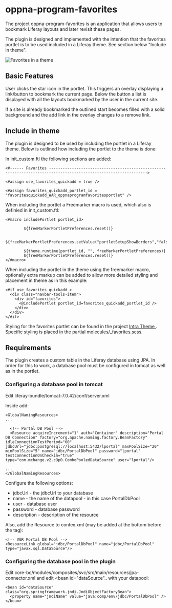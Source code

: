 # oppna-program-favorites #

The project oppna-program-favorites is an application that allows users to bookmark Liferay layouts and later revisit these pages.

The plugin is designed and implemented with the intention that the favorites portlet is to be used included in a Liferay theme. See section below "Include in theme".

![Favorites in a theme](https://bytebucket.org/monator/oppna-program-favorites/raw/30318d92b2255122465cde31c8608236e377291e/documentation/favorites-included-in-theme.png?token=840deb6414b2bc440a5628355be0073d8990eca8)

## Basic Features ##

User clicks the star icon in the portlet. This triggers an overlay displaying a link/button to bookmark the current page. Below the button a list is displayed with all the layouts bookmarked by the user in the current site.

If a site is already bookmarked the outlined start becomes filled with a solid background and the add link in the overlay changes to a remove link.

## Include in theme ##

The plugin is designed to be used by including the portlet in a Liferay theme. Below is outlined how including the portlet to the theme is done:

In init_custom.ftl the following sections are added:

~~~~
<#------ Favorites ----------------------------------------------------------------------------------------------------------------->

<#assign use_favorites_quickadd = true />

<#assign favorites_quickadd_portlet_id = "favoritesquickadd_WAR_oppnaprogramfavoritesportlet" />
~~~~

When including the portlet a Freemarker macro is used, which also is definied in init_custom.ftl:

~~~~
<#macro includePortlet portlet_id>

		${freeMarkerPortletPreferences.reset()}

		${freeMarkerPortletPreferences.setValue("portletSetupShowBorders","false")}

		${theme.runtime(portlet_id, "", freeMarkerPortletPreferences)}
		${freeMarkerPortletPreferences.reset()}
</#macro>
~~~~

When including the portlet in the theme using the freemarker macro, optionally extra markup can be added to allow more detailed styling and placement in theme as in this example:

~~~~
<#if use_favorites_quickadd >
  <div class="navbar-tools-item">
    <div id="favorites">
      <@includePortlet portlet_id=favorites_quickadd_portlet_id />
    </div>
  </div>
</#if>
~~~~

Styling for the favorites portlet can be found in the project [ Intra Theme ](https://bitbucket.org/monator/vgr-62-intra-theme). Specific styling is placed in the partial molecules/_favorites.scss.

## Requirements ##

The plugin creates a custom table in the Liferay database using JPA. In order for this to work, a database pool must be configured in tomcat as well as in the portlet.

### Configuring a database pool in tomcat ###

Edit liferay-bundle/tomcat-7.0.42/conf/server.xml

Inside <GlobalNamingResources> add:

~~~~
<GlobalNamingResources>
...

  <!-- Portal DB Pool -->
  <Resource acquireIncrement="1" auth="Container" description="Portal DB Connection" factory="org.apache.naming.factory.BeanFactory" idleConnectionTestPeriod="60" jdbcUrl="jdbc:postgresql://localhost:5432/lportal" maxPoolSize="20" minPoolSize="5" name="jdbc/PortalDbPool" password="lportal" testConnectionOnCheckin="true" type="com.mchange.v2.c3p0.ComboPooledDataSource" user="lportal"/>

...
</GlobalNamingResources>
~~~~

Configure the following options:

* jdbcUrl - the jdbcUrl to your database
* name - the name of the datapool - in this case PortalDbPool
* user - database user
* password - database password
* description - description of the resource

Also, add the Resource to contex.xml (may be added at the bottom before the </context> tag):

~~~~
<!-- VGR Portal DB Pool -->
<ResourceLink global="jdbc/PortalDbPool" name="jdbc/PortalDbPool" type="javax.sql.DataSource"/>
~~~~

### Configuring the database pool in the plugin ###

Edit core-bc/modules/composites/svc/src/main/resources/jpa-connector.xml and edit <bean id="dataSource".. with your datapool:

~~~~
<bean id="dataSource" class="org.springframework.jndi.JndiObjectFactoryBean">
  <property name="jndiName" value="java:comp/env/jdbc/PortalDbPool" />
</bean>
~~~~
